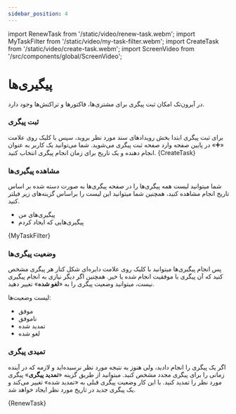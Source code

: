 ```yaml
---
sidebar_position: 4
---
```

import RenewTask from '/static/video/renew-task.webm';
import MyTaskFilter from '/static/video/my-task-filter.webm';
import CreateTask from '/static/video/create-task.webm';
import ScreenVideo from '/src/components/global/ScreenVideo';

#  پیگیری‌ها 
در آیرون‌تک امکان ثبت پیگری برای مشتری‌ها، فاکتورها و تراکنش‌ها وجود دارد.

### ثبت پیگری
برای ثبت پیگری ابتدا بخش رویدادهای سند مورد نظر بروید، سپس با کلیک روی علامت «➕» در پایین صفحه وارد صفحه ثبت پیگری می‌شوید.
شما می‌توانید یک کاربر به عنوان انجام دهنده و یک تاریخ برای زمان انجام پیگری انتخاب کنید.
<ScreenVideo>{CreateTask}</ScreenVideo>

### مشاهده پیگیری‌ها

شما میتوانید لیست همه پیگری‌ها را در صفحه پیگری‌ها به صورت دسته شده بر اساس تاریخ انجام مشاهده کنید،‌ همچنین شما میتوانید این لیست را براساس گزینه‌های زیر فیلتر کنید.

* پیگیری‌های من
* پیگیری‌هایی که ایجاد کردم

<ScreenVideo>{MyTaskFilter}</ScreenVideo>





### وضعیت پیگری‌ها
پس انجام پیگیری‌ها میتوانید با کلیک روی علامت دایره‌ای شکل کنار هر پیگری مشخص کنید که آن پیگری با موفقیت انجام شده یا خیر. همچنین اگر دیگر نیازی به انجام پیگیری نیست،‌ میتوانید وضعیت پیگری را به «**لغو شده**» تغییر دهید.

لیست وضعیت‌ها:
* موفق
* ناموفق
* تمدید شده
* لغو شده


### تمیدی پیگری
اگر یک پیگری را انجام دادید،‌ ولی هنوز به نتیجه مورد نظر نرسیده‌اید و لازمه که در آینده زمانی را برای پیگری مجدد مشخص کنید. میتوانید از طریق گزینه «**تمدید پیگری**» پیگری مورد نظر را تمدید کنید. با این کار وضعیت پیگری قبلی به «تمدید شده» تغییر می‌کند و یک پیگری جدید در تاریخ مورد نظر ایجاد خواهد شد.

<ScreenVideo>{RenewTask}</ScreenVideo>

